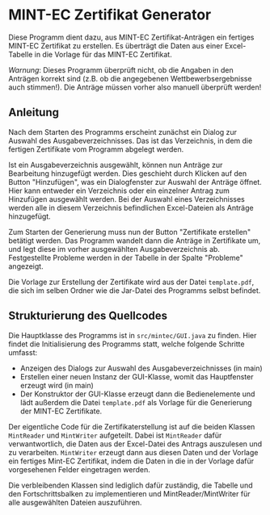 # MINT-EC Zertifikat Generator

Diese Programm dient dazu, aus MINT-EC Zertifikat-Anträgen ein fertiges MINT-EC Zertifikat zu 
erstellen. Es überträgt die Daten aus einer Excel-Tabelle in die Vorlage für das MINT-EC Zertifikat.

*Warnung*: Dieses Programm überprüft nicht, ob die Angaben in den Anträgen korrekt sind (z.B.
ob die angegebenen Wettbewerbsergebnisse auch stimmen!). Die Anträge müssen vorher also manuell
überprüft werden!

## Anleitung

Nach dem Starten des Programms erscheint zunächst ein Dialog zur Auswahl des Ausgabeverzeichnisses.
Das ist das Verzeichnis, in dem die fertigen Zertifikate vom Programm abgelegt werden.

Ist ein Ausgabeverzeichnis ausgewählt, können nun Anträge zur Bearbeitung hinzugefügt werden.
Dies geschieht durch Klicken auf den Button "Hinzufügen", was ein Dialogfenster zur Auswahl
der Anträge öffnet. Hier kann entweder ein Verzeichnis oder ein einzelner Antrag
zum Hinzufügen ausgewählt werden. Bei der Auswahl eines Verzeichnisses werden alle in diesem
Verzeichnis befindlichen Excel-Dateien als Anträge hinzugefügt.

Zum Starten der Generierung muss nun der Button "Zertifikate erstellen" betätigt werden.
Das Programm wandelt dann die Anträge in Zertifikate um, und legt diese im vorher ausgewählten
Ausgabeverzeichnis ab. Festgestellte Probleme werden in der Tabelle in der Spalte "Probleme"
angezeigt.

Die Vorlage zur Erstellung der Zertifikate wird aus der Datei `template.pdf`, die sich im selben
Ordner wie die Jar-Datei des Programms selbst befindet.

## Strukturierung des Quellcodes

Die Hauptklasse des Programms ist in `src/mintec/GUI.java` zu finden. Hier findet die Initialisierung des
Programms statt, welche folgende Schritte umfasst:

* Anzeigen des Dialogs zur Auswahl des Ausgabeverzeichnisses (in main)
* Erstellen einer neuen Instanz der GUI-Klasse, womit das Hauptfenster erzeugt wird (in main)
* Der Konstruktor der GUI-Klasse erzeugt dann die Bedienelemente und lädt außerdem die Datei `template.pdf`
  als Vorlage für die Generierung der MINT-EC Zertifikate.

Der eigentliche Code für die Zertifikaterstellung ist auf die beiden Klassen `MintReader` und `MintWriter` aufgeteilt.
Dabei ist `MintReader` dafür verwantwortlich, die Daten aus der Excel-Datei des Antrags auszulesen und zu verarbeiten.
`MintWriter` erzeugt dann aus diesen Daten und der Vorlage ein fertiges Mint-EC Zertifikat, indem die Daten in die
in der Vorlage dafür vorgesehenen Felder eingetragen werden.

Die verbleibenden Klassen sind lediglich dafür zuständig, die Tabelle und den Fortschrittsbalken zu implementieren
und MintReader/MintWriter für alle ausgewählten Dateien auszuführen.
